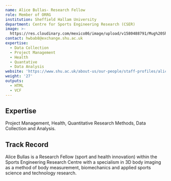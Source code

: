 ```yaml
---
name: Alice Bullas- Research Fellow
role: Member of ORRG
institution: Sheffield Hallam University
department: Centre for Sports Engineering Research (CSER)
image: >-
  https://res.cloudinary.com/mexico86/image/upload/v1580488791/Mug%20Shots/am-bullas-218450_i6perq.jpg
contact: hwbab8@exchange.shu.ac.uk
expertise:
  - Data Collection
  - Project Management
  - Health
  - Quantative
  - Data Analysis
website: 'https://www.shu.ac.uk/about-us/our-people/staff-profiles/alice-bullas'
weight: '27'
outputs:
  - HTML
  - VCF
---
```


## Expertise

Project Management, Health, Quantitative Research Methods, Data Collection and Analysis.

## Track Record

Alice Bullas is a Research Fellow (sport and health innovation) within the Sports Engineering Research Centre with a specialism in 3D body imaging as a method of body measurement, biomechanics and applied sports science and technology research.